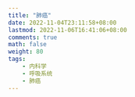 ```yaml
---
title: "肺癌"
date: 2022-11-04T23:11:58+08:00
lastmod: 2022-11-06T16:41:06+08:00
comments: true
math: false
weight: 80
tags:
    - 内科学
    - 呼吸系统
    - 肺癌
---
```


